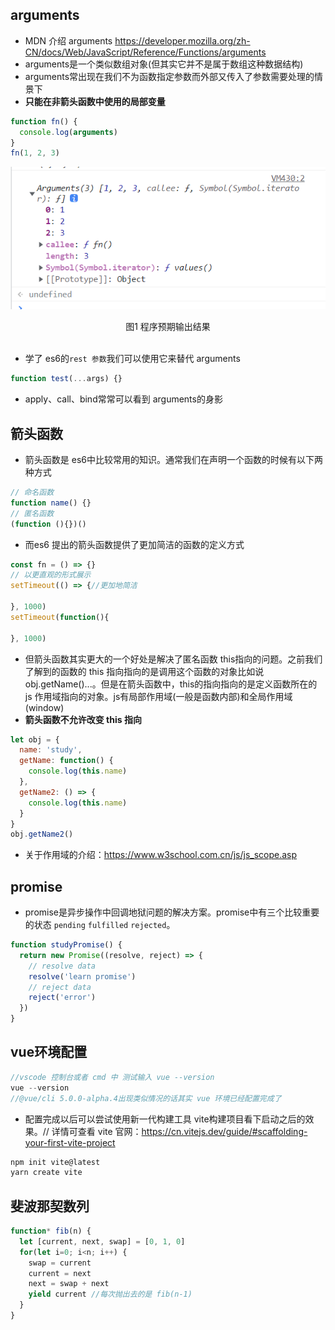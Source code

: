 ## arguments
- MDN 介绍 arguments https://developer.mozilla.org/zh-CN/docs/Web/JavaScript/Reference/Functions/arguments
- arguments是一个类似数组对象(但其实它并不是属于数组这种数据结构)
- arguments常出现在我们不为函数指定参数而外部又传入了参数需要处理的情景下
- **只能在非箭头函数中使用的局部变量**
```js
function fn() {
  console.log(arguments)
}
fn(1, 2, 3)
```
![avatar](/arguments.png)
<div style="text-align: center;">图1 程序预期输出结果</div>
<br>


- 学了 es6的`rest 参数`我们可以使用它来替代 arguments
```js
function test(...args) {}
```
- apply、call、bind常常可以看到 arguments的身影
## 箭头函数
- 箭头函数是 es6中比较常用的知识。通常我们在声明一个函数的时候有以下两种方式
```js
// 命名函数
function name() {}
// 匿名函数
(function (){})()
```
- 而es6 提出的箭头函数提供了更加简洁的函数的定义方式
```js
const fn = () => {}
// 以更直观的形式展示
setTimeout(() => {//更加地简洁

}, 1000)
setTimeout(function(){

}, 1000)
```
- 但箭头函数其实更大的一个好处是解决了匿名函数 this指向的问题。之前我们了解到的函数的 this 指向指向的是调用这个函数的对象比如说 obj.getName()...。但是在箭头函数中，this的指向指向的是定义函数所在的 js 作用域指向的对象。js有局部作用域(一般是函数内部)和全局作用域(window)
- **箭头函数不允许改变 this 指向**
```js
let obj = {
  name: 'study',
  getName: function() {
    console.log(this.name)
  },
  getName2: () => {
    console.log(this.name)
  }
}
obj.getName2()
```
- 关于作用域的介绍：https://www.w3school.com.cn/js/js_scope.asp

## promise
- promise是异步操作中回调地狱问题的解决方案。promise中有三个比较重要的状态 `pending` `fulfilled` `rejected`。 
```js
function studyPromise() {
  return new Promise((resolve, reject) => {
    // resolve data
    resolve('learn promise')
    // reject data
    reject('error')
  })
}
```


## vue环境配置
```js
//vscode 控制台或者 cmd 中 测试输入 vue --version
vue --version
//@vue/cli 5.0.0-alpha.4出现类似情况的话其实 vue 环境已经配置完成了
```
- 配置完成以后可以尝试使用新一代构建工具 vite构建项目看下启动之后的效果。// 详情可查看 vite 官网：https://cn.vitejs.dev/guide/#scaffolding-your-first-vite-project
```js
npm init vite@latest 
yarn create vite 
```


## 斐波那契数列
```js
function* fib(n) {
  let [current, next, swap] = [0, 1, 0]
  for(let i=0; i<n; i++) {
    swap = current
    current = next
    next = swap + next
    yield current //每次抛出去的是 fib(n-1)
  }
}
```
